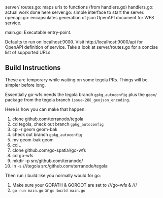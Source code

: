server/
  routes.go: maps urls to functions (from handlers.go)
  handlers.go: actual work done here
  server.go: simple interface to start the server.
  openapi.go: encapsulates generation of json OpenAPI document for WFS service.

main.go: Executable entry-point.

Defaults to run on localhost:9000.  Visit http://localhost:9000/api for OpenAPI definition of
service.  Take a look at server/routes.go for a concise list of supported URLs.

Build Instructions
------------------

These are temporary while waiting on some tegola PRs.  Things will be simpler before long.

Essentially go-wfs needs the tegola branch `gpkg_autoconfig` plus the `geom/`
package from the tegola branch `issue-288_geojson_encoding`.

Here is how you can make that happen:

1. clone github.com/terranodo/tegola
1. cd tegola, check out branch `gpkg_autoconfig`
1. cp -r geom geom-bak
1. check out branch `gpkg_autoconfig`
1. mv geom-bak geom
1. cd ..
1. clone github.com/go-spatial/go-wfs
1. cd go-wfs
1. mkdir -p src/github.com/teranodo/
1. ln -s /<path>/<to>/tegola src/github.com/terranodo/tegola

Then run / build like you normally would for go:

1. Make sure your GOPATH & GOROOT are set to /<path>/<to>/go-wfs & /<path>/<to>/<golang-installation>
1. `go run main.go` or `go build main.go`
